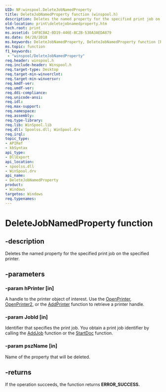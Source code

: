 ```yaml
---
UID: NF:winspool.DeleteJobNamedProperty
title: DeleteJobNamedProperty function (winspool.h)
description: Deletes the named property for the specified print job on the specified printer.
old-location: print\deletejobnamedproperty.htm
tech.root: print
ms.assetid: 14F8C0A2-0D19-446E-8C2B-530A3AEDA879
ms.date: 04/20/2018
ms.keywords: DeleteJobNamedProperty, DeleteJobNamedProperty function [Print Devices], print.deletejobnamedproperty, winspool/DeleteJobNamedProperty
ms.topic: function
f1_keywords:
 - "winspool/DeleteJobNamedProperty"
req.header: winspool.h
req.include-header: Winspool.h
req.target-type: Desktop
req.target-min-winverclnt: 
req.target-min-winversvr: 
req.kmdf-ver: 
req.umdf-ver: 
req.ddi-compliance: 
req.unicode-ansi: 
req.idl: 
req.max-support: 
req.namespace: 
req.assembly: 
req.type-library: 
req.lib: WinSpool.lib
req.dll: Spoolss.dll; WinSpool.drv
req.irql: 
topic_type:
- APIRef
- kbSyntax
api_type:
- DllExport
api_location:
- spoolss.dll
- WinSpool.drv
api_name:
- DeleteJobNamedProperty
product:
- Windows
targetos: Windows
req.typenames: 
---
```


# DeleteJobNamedProperty function


## -description


Deletes the named property for the specified print job on the specified printer.  



## -parameters




### -param hPrinter [in]

A handle to the printer object of interest. Use the <a href="https://docs.microsoft.com/windows-hardware/drivers/print/openprinter">OpenPrinter</a>, <a href="https://docs.microsoft.com/windows/desktop/printdocs/openprinter2">OpenPrinter2</a>, or the <a href="https://docs.microsoft.com/windows/desktop/printdocs/addprinter">AddPrinter</a> function to retrieve a printer handle. 



### -param JobId [in]

Identifier that specifies the print job. You obtain a print job identifier by calling the <a href="https://docs.microsoft.com/windows/desktop/printdocs/addjob">AddJob</a> function or the <a href="https://docs.microsoft.com/windows-hardware/drivers/ddi/printoem/nf-printoem-oemstartdoc">StartDoc</a> function. 



### -param pszName [in]

Name of the property that will be deleted. 



## -returns



If the operation succeeds, the function returns <b>ERROR_SUCCESS.</b>




